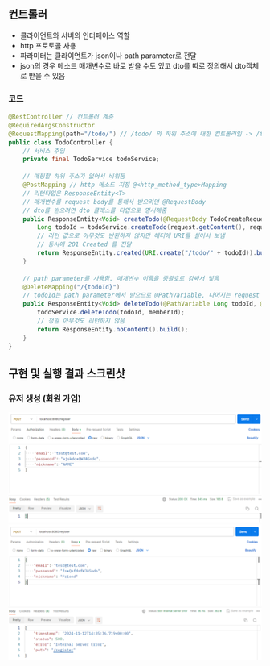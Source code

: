 ## 컨트롤러
- 클라이언트와 서버의 인터페이스 역할
- http 프로토콜 사용
- 파라미터는 클라이언트가 json이나 path parameter로 전달
- json의 경우 메소드 매개변수로 바로 받을 수도 있고 dto를 따로 정의해서 dto객체로 받을 수 있음
### 코드
```java
@RestController // 컨트롤러 계층
@RequiredArgsConstructor
@RequestMapping(path="/todo/") // /todo/ 의 하위 주소에 대한 컨트롤러임 -> /todo/list 를 list 로만 표현
public class TodoController {
    // 서비스 주입
    private final TodoService todoService;

    // 매핑할 하위 주소가 없어서 비워둠
    @PostMapping // http 메소드 지정 @<http_method_type>Mapping
    // 리턴타입은 ResponseEntity<T>
    // 매개변수를 request body를 통해서 받으려면 @RequestBody
    // dto를 받으려면 dto 클래스를 타입으로 명시해줌
    public ResponseEntity<Void> createTodo(@RequestBody TodoCreateRequest request) throws Exception {
        Long todoId = todoService.createTodo(request.getContent(), request.getUid());
        // 리턴 값으로 아무것도 반환하지 않지만 헤더에 URI를 실어서 보냄
        // 동시에 201 Created 를 전달
        return ResponseEntity.created(URI.create("/todo/" + todoId)).build();
    }

    // path parameter를 사용함. 매개변수 이름을 중괄호로 감싸서 넣음
    @DeleteMapping("/{todoId}")
    // todoId는 path parameter에서 받으므로 @PathVariable, 나머지는 request body에서 받으므로 @RequestBody
    public ResponseEntity<Void> deleteTodo(@PathVariable Long todoId, @RequestBody Long memberId) throws Exception {
        todoService.deleteTodo(todoId, memberId);
        // 정말 아무것도 리턴하지 않음
        return ResponseEntity.noContent().build();
    }
}
```

## 구현 및 실행 결과 스크린샷
### 유저 생성 (회원 가입)
![회원가입 성공](image.png)
![이메일 중복으로 실패](image-1.png)